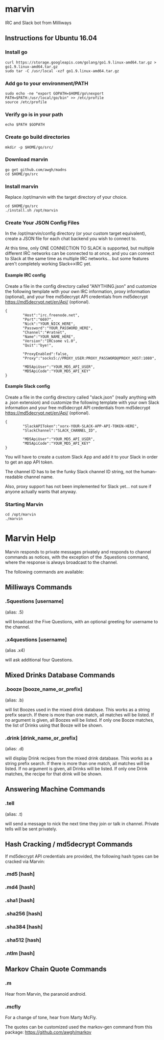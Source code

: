 # marvin
IRC and Slack bot from Milliways

## Instructions for Ubuntu 16.04

### Install go
```
curl https://storage.googleapis.com/golang/go1.9.linux-amd64.tar.gz > go1.9.linux-amd64.tar.gz
sudo tar -C /usr/local -xzf go1.9.linux-amd64.tar.gz
```
### Add go to your environment/PATH
```
sudo echo -ne "export GOPATH=$HOME/go\nexport PATH=$PATH:/usr/local/go/bin" >> /etc/profile
source /etc/profile
```
### Verify go is in your path
`echo $PATH $GOPATH`

### Create go build directories
`mkdir -p $HOME/go/src/`

### Download marvin
```
go get github.com/awgh/madns
cd $HOME/go/src
```

### Install marvin

Replace /opt/marvin with the target directory of your choice.
```
cd $HOME/go/src
./install.sh /opt/marvin
```

### Create Your JSON Config Files
In the /opt/marvin/config directory (or your custom target equivalent), create a JSON file for each chat backend you wish to connect to.

At this time, only ONE CONNECTION TO SLACK is supported, but multiple different IRC networks can be connected to at once, and you can connect to Slack at the same time as multiple IRC networks... but some features aren't completely working Slack<->IRC yet.


#### Example IRC config 
Create a file in the config directory called "ANYTHING.json" and customize the following template with your own IRC information, proxy information (optional), and your free md5decrypt API credentials from md5decrypt https://md5decrypt.net/en/Api/ (optional).

```
{
        "Host":"irc.freenode.net",
        "Port":"6697",
        "Nick":"YOUR_NICK_HERE",
        "Password":"YOUR_PASSWORD_HERE",
        "Channel":"#ratnet",
        "Name":"YOUR_NAME_HERE",
        "Version":"IRCsome v1.0",
        "Quit":"bye!",
        
        "ProxyEnabled":false,
        "Proxy":"socks5://PROXY_USER:PROXY_PASSWORD@PROXY_HOST:1080",
        
        "MD5ApiUser":"YOUR_MD5_API_USER",
        "MD5ApiCode":"YOUR_MD5_API_KEY"
}
```

#### Example Slack config 
Create a file in the config directory called "slack.json" (really anything with a .json extension) and customize the following template with your own Slack information and your free md5decrypt API credentials from md5decrypt https://md5decrypt.net/en/Api/ (optional).

```
{
        "SlackAPIToken":"xorx-YOUR-SLACK-APP-API-TOKEN-HERE",
        "SlackChannel":"SLACK_CHANNEL_ID",
        
        "MD5ApiUser":"YOUR_MD5_API_USER",
        "MD5ApiCode":"YOUR_MD5_API_KEY"
}
```

You will have to create a custom Slack App and add it to your Slack in order to get an app API token.

The channel ID has to be the funky Slack channel ID string, not the human-readable channel name.

Also, proxy support has not been implemented for Slack yet... not sure if anyone actually wants that anyway.


### Starting Marvin
```
cd /opt/marvin
./marvin
```


# Marvin Help

Marvin responds to private messages privately and responds to channel commands as notices,
with the exception of the .5questions command, where the response is always broadcast to the channel.

The following commands are available:

## Milliways Commands

### .5questions [username]

(alias: .5)

will broadcast the Five Questions, with an optional greeting for username to the channel.

### .x4questions [username]

(alias .x4)

will ask additional four Questions.

## Mixed Drinks Database Commands

### .booze [booze_name_or_prefix]

(alias: .b)

will list Boozes used in the mixed drink database.  This works as a string prefix search.
If there is more than one match, all matches will be listed.  If no argument is given, all Boozes will be listed.
If only one Booze matches, the list of Drinks using that Booze will be shown.

### .drink [drink_name_or_prefix]

(alias: .d)

will display Drink recipes from the mixed drink database.  This works as a string prefix search.
If there is more than one match, all matches will be listed.  If no argument is given, all Drinks will be listed.
If only one Drink matches, the recipe for that drink will be shown.

## Answering Machine Commands

### .tell <nick> <message>

(alias: .t)

will send a message to nick the next time they join or talk in channel.  Private tells will be sent privately.

## Hash Cracking / md5decrypt Commands

If md5decrypt API credentials are provided, the following hash types can be cracked via Marvin:

### .md5 [hash]
### .md4 [hash]
### .sha1 [hash]
### .sha256 [hash]
### .sha384 [hash]
### .sha512 [hash]
### .ntlm [hash]



## Markov Chain Quote Commands

### .m

Hear from Marvin, the paranoid android.

### .mcfly

For a change of tone, hear from Marty McFly.

The quotes can be customized used the markov-gen command from this package:  https://github.com/awgh/markov
